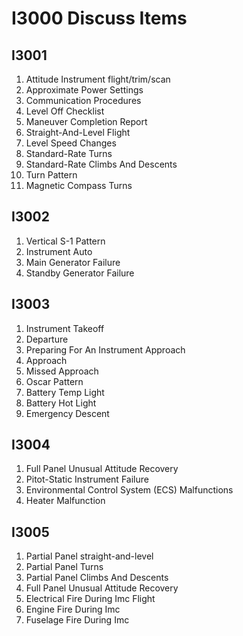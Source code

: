 # I3000 Discuss Items

## I3001

1. Attitude Instrument flight/trim/scan
1. Approximate Power Settings
1. Communication Procedures
1. Level Off Checklist
1. Maneuver Completion Report
1. Straight-And-Level Flight
1. Level Speed Changes
1. Standard-Rate Turns
1. Standard-Rate Climbs And Descents
1. Turn Pattern
1. Magnetic Compass Turns

## I3002

1. Vertical S-1 Pattern
1. Instrument Auto
1. Main Generator Failure
1. Standby Generator Failure

## I3003

1. Instrument Takeoff
1. Departure
1. Preparing For An Instrument Approach
1. Approach
1. Missed Approach
1. Oscar Pattern
1. Battery Temp Light
1. Battery Hot Light
1. Emergency Descent

## I3004

1. Full Panel Unusual Attitude Recovery
1. Pitot-Static Instrument Failure
1. Environmental Control System (ECS) Malfunctions
1. Heater Malfunction

## I3005

1. Partial Panel straight-and-level
1. Partial Panel Turns
1. Partial Panel Climbs And Descents
1. Full Panel Unusual Attitude Recovery
1. Electrical Fire During Imc Flight
1. Engine Fire During Imc
1. Fuselage Fire During Imc
